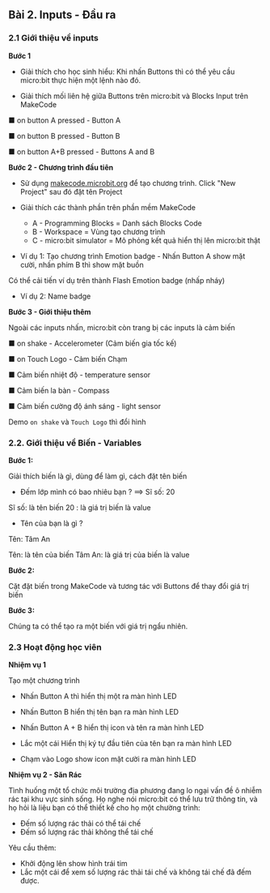 
## Bài 2. Inputs - Đầu ra

### 2.1 Giới thiệu về inputs

**Bước 1**

* Giải thích cho học sinh hiểu: Khi nhấn Buttons thì có thể yêu cầu micro:bit thực hiện một lệnh nào đó.

* Giải thích mối liên hệ giữa Buttons trên micro:bit và Blocks Input trên MakeCode

■ on button A pressed - Button A

■ on button B pressed - Button B

■ on button A+B pressed - Buttons A and B

**Bước 2 - Chương trình đầu tiên**

* Sử dụng [makecode.microbit.org](https://makecode.microbit.org/) để tạo chương trình. Click "New Project" sau đó đặt tên Project

* Giải thích các thành phần trên phần mềm MakeCode
  * A - Programming Blocks =  Danh sách Blocks Code
  * B - Workspace = Vùng tạo chương trình
  * C - micro:bit simulator = Mô phỏng kết quả hiển thị lên micro:bit thật


* Ví dụ 1: Tạo chương trình Emotion badge - Nhấn Button A show mặt cười, nhấn phím B thì show mặt buồn

Có thể cải tiến ví dụ trên thành Flash Emotion badge (nhấp nháy)

* Ví dụ 2: Name badge

**Bước 3 - Giới thiệu thêm**

Ngoài các inputs nhấn, micro:bit còn trang bị các inputs là cảm biến

■ on shake - Accelerometer (Cảm biến gia tốc kế)

■ on Touch Logo - Cảm biến Chạm

■ Cảm biến nhiệt độ - temperature sensor

■ Cảm biến la bàn - Compass

■ Cảm biến cường độ ánh sáng - light sensor


Demo `on shake` và `Touch Logo` thì đổi hình

### 2.2. Giới thiệu về Biến - Variables

**Bước 1:**

Giải thích biến là gì, dùng để làm gì, cách đặt tên biến

* Đếm lớp mình có bao nhiêu bạn ?
==> Sĩ số: 20

Sĩ số: là tên biến
20 : là giá trị biến là value

* Tên của bạn là gì ?

Tên: Tâm An

Tên: là tên của biến
Tâm An: là giá trị của biến là value



**Bước 2:**

Cặt đặt biến trong MakeCode và tương tác với Buttons để thay đổi giá trị biến


**Bước 3:**

Chúng ta có thể tạo ra một biến với giá trị ngẩu nhiên.


### 2.3 Hoạt động học viên

**Nhiệm vụ 1**

Tạo một chương trình 

* Nhấn Button A thì hiển thị một ra màn hình LED

* Nhấn Button B hiển thị tên bạn ra màn hình LED

* Nhấn Button A + B hiển thị icon và tên ra màn hình LED

* Lắc một cái Hiển thị ký tự đầu tiên của tên bạn ra màn hình LED

* Chạm vào Logo show icon mặt cười ra màn hình LED



**Nhiệm vụ 2 - Săn Rác**

Tình huống một tổ chức môi trường địa phương đang lo ngại vấn đề ô nhiễm rác tại khu vực sinh sống. Họ nghe nói micro:bit có thể lưu trữ thông tin, và họ hỏi là liệu bạn có thể thiết kế cho họ một chường trình:

* Đếm số lượng rác thải có thể tái chế
* Đếm số lượng rác thải không thể tái chế

Yêu cầu thêm:

* Khởi động lên show hình trái tim
* Lắc một cái để xem số lượng rác thải tái chế và không tái chế đã đếm được.